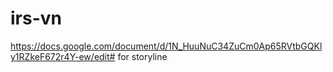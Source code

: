 # irs-vn
https://docs.google.com/document/d/1N_HuuNuC34ZuCm0Ap65RVtbGQKly1RZkeF672r4Y-ew/edit# for storyline
